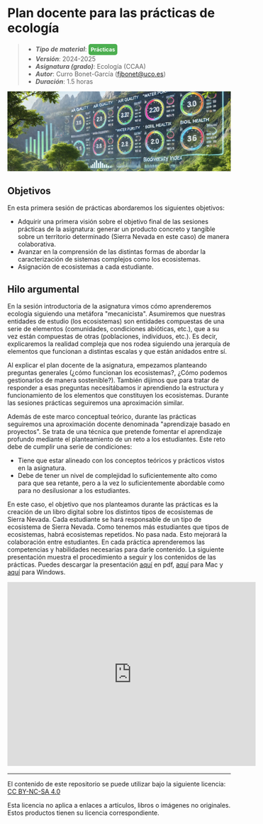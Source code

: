 # Plan docente para las prácticas de ecología

> + **_Tipo de material_**: <span style="display: inline-block; font-size: 12px; color: white; background-color: #4caf50; border-radius: 5px; padding: 5px; font-weight: bold;"> Prácticas</span> 
> + **_Versión_**: 2024-2025
> + **_Asignatura (grado)_**: Ecología (CCAA)
> + **_Autor_**: Curro Bonet-García (fjbonet@uco.es)
> + **_Duración_**: 1.5 horas

![portada](https://raw.githubusercontent.com/aprendiendo-cosas/P_plan_practicas_ccaa/2024_2025/imagenes/portada.png)



## Objetivos 

En esta primera sesión de prácticas abordaremos los siguientes objetivos:

+ Adquirir una primera visión sobre el objetivo final de las sesiones prácticas de la asignatura: generar un  producto concreto y tangible sobre un territorio determinado (Sierra Nevada en este caso) de manera colaborativa.
+ Avanzar en la comprensión de las distintas formas de abordar la caracterización de sistemas complejos como los ecosistemas. 
+ Asignación de ecosistemas a cada estudiante. 



## Hilo argumental

En la sesión introductoria de la asignatura vimos cómo aprenderemos ecología siguiendo una metáfora "mecanicista". Asumiremos que nuestras entidades de estudio (los ecosistemas) son entidades compuestas de una serie de elementos (comunidades, condiciones abióticas, etc.), que a su vez están compuestas de otras (poblaciones, individuos, etc.). Es decir, explicaremos la realidad compleja que nos rodea siguiendo una jerarquía de elementos que funcionan a distintas escalas y que están anidados entre sí.

Al explicar el plan docente de la asignatura, empezamos planteando preguntas generales (¿cómo funcionan los ecosistemas?, ¿Cómo podemos gestionarlos de manera sostenible?). También dijimos que para tratar de responder a esas preguntas necesitábamos ir aprendiendo la estructura y funcionamiento de los elementos que constituyen los ecosistemas. Durante las sesiones prácticas seguiremos una aproximación similar. 

Además de este marco conceptual teórico, durante las prácticas seguiremos una aproximación docente denominada "aprendizaje basado en proyectos". Se trata de una técnica que pretende fomentar el aprendizaje profundo mediante el planteamiento de un reto a los estudiantes. Este reto debe de cumplir una serie de condiciones:

+ Tiene que estar alineado con los conceptos teóricos y prácticos vistos en la asignatura.
+ Debe de tener un nivel de complejidad lo suficientemente alto como para que sea retante, pero a la vez lo suficientemente abordable como para no desilusionar a los estudiantes.

En este caso, el objetivo que nos planteamos durante las prácticas es la creación de un libro digital sobre los distintos tipos de ecosistemas de Sierra Nevada. Cada estudiante se hará responsable de un tipo de ecosistema de Sierra Nevada. Como tenemos más estudiantes que tipos de ecosistemas, habrá ecosistemas repetidos. No pasa nada. Esto mejorará la colaboración entre estudiantes. En cada práctica aprenderemos las competencias y habilidades necesarias para darle contenido. La siguiente presentación muestra el procedimiento a seguir y los contenidos de las prácticas. Puedes descargar la presentación [aquí](https://github.com/aprendiendo-cosas/P_plan_practicas_ccaa/raw/2024_2025/presentacion/plan_practicas_2024_2025.pdf) en pdf, [aquí](https://github.com/aprendiendo-cosas/P_plan_practicas_ccaa/raw/2024_2025/presentacion/plan_practicas_2024_2025.zip) para Mac y [aquí](https://github.com/aprendiendo-cosas/P_plan_practicas_ccaa/raw/2024_2025/presentacion/plan_practicas_2024_2025.exe) para Windows. 



 

<iframe src="https://prezi.com/p/embed/qg91oXRLUnuU0LpFStO8/" id="iframe_container" frameborder="0" webkitallowfullscreen="" mozallowfullscreen="" allowfullscreen="" allow="autoplay; fullscreen" height="415" width="560"></iframe>

****

 <p xmlns:cc="http://creativecommons.org/ns#" >El contenido de este repositorio se puede utilizar bajo la siguiente licencia:  <a  href="https://creativecommons.org/licenses/by-nc-sa/4.0/?ref=chooser-v1"  target="_blank" rel="license noopener noreferrer"  style="display:inline-block;">CC BY-NC-SA 4.0<img  style="height:22px!important;margin-left:3px;vertical-align:text-bottom;"   src="https://mirrors.creativecommons.org/presskit/icons/cc.svg?ref=chooser-v1"  alt=""><img  style="height:22px!important;margin-left:3px;vertical-align:text-bottom;"   src="https://mirrors.creativecommons.org/presskit/icons/by.svg?ref=chooser-v1"  alt=""><img  style="height:22px!important;margin-left:3px;vertical-align:text-bottom;"   src="https://mirrors.creativecommons.org/presskit/icons/nc.svg?ref=chooser-v1"  alt=""><img  style="height:22px!important;margin-left:3px;vertical-align:text-bottom;"   src="https://mirrors.creativecommons.org/presskit/icons/sa.svg?ref=chooser-v1"  alt=""></a></p> 

<p>Esta licencia no aplica a enlaces a artículos, libros o imágenes no originales. Estos productos tienen su licencia correspondiente.</p>

